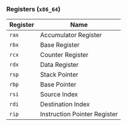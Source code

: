 ### Registers (`x86_64`)

Register | Name
---------|------
`rax` | Accumulator Register
`rbx` | Base Register
`rcx` | Counter Register
`rdx` | Data Register
`rsp` | Stack Pointer
`rbp` | Base Pointer
`rsi` | Source Index
`rdi` | Destination Index
`rip` | Instruction Pointer Register
